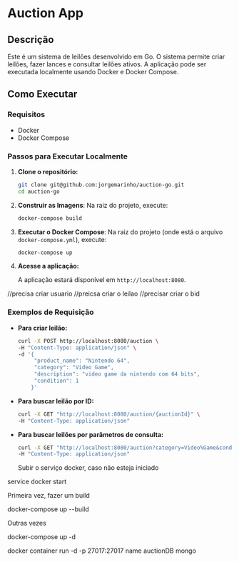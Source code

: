 
# Auction App

## Descrição

Este é um sistema de leilões desenvolvido em Go. O sistema permite criar leilões, fazer lances e consultar leilões ativos. A aplicação pode ser executada localmente usando Docker e Docker Compose.

## Como Executar

### Requisitos

- Docker
- Docker Compose

### Passos para Executar Localmente

1. **Clone o repositório:**

   ```sh
   git clone git@github.com:jorgemarinho/auction-go.git
   cd auction-go
   ```

2. **Construir as Imagens**: Na raiz do projeto, execute:

   ```sh
   docker-compose build
   ```

3. **Executar o Docker Compose**: Na raiz do projeto (onde está o arquivo `docker-compose.yml`), execute:

   ```sh
   docker-compose up
   ```

4. **Acesse a aplicação:**

   A aplicação estará disponível em `http://localhost:8080`.

//precisa criar usuario
//preicsa criar o leilao
//precisar criar o bid

### Exemplos de Requisição

- **Para criar leilão:**

   ```sh
   curl -X POST http://localhost:8080/auction \
   -H "Content-Type: application/json" \
   -d '{
        "product_name": "Nintendo 64",
        "category": "Video Game",
        "description": "video game da nintendo com 64 bits",
        "condition": 1
       }'
   ```

- **Para buscar leilão por ID:**

   ```sh
   curl -X GET "http://localhost:8080/auction/{auctionId}" \
   -H "Content-Type: application/json"
   ```

- **Para buscar leilões por parâmetros de consulta:**

   ```sh
   curl -X GET "http://localhost:8080/auction?category=Video%Game&condition=1&status=0" \
   -H "Content-Type: application/json"
   ```
   
   Subir o serviço docker, caso não esteja iniciado

service docker start

Primeira vez, fazer um build

docker-compose up --build 

Outras vezes

docker-compose up -d




docker container run -d -p 27017:27017 name auctionDB mongo